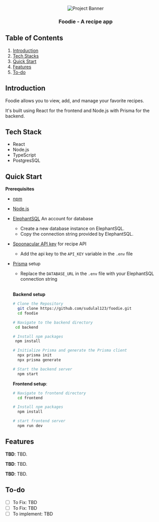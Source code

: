 <div align="center">
  <br />
    <a>
      <img src="" alt="Project Banner">
    </a>
  <br />
  <h3 align="center">Foodie - A recipe app</h3>
</div>

## <a name="table">Table of Contents</a>

1. [Introduction](#introduction)
2. [Tech Stacks](#tech-stacks)
3. [Quick Start](#quick-start)
4. [Features](#features)
5. [To-do](#to-do)

## <a name="introduction"> Introduction </a>

Foodie allows you to view, add, and manage your favorite recipes.

It's built using React for the frontend and Node.js with Prisma for the backend.

## <a name="tech-stacks"> Tech Stack </a>

- React
- Node.js
- TypeScript
- PostgresSQL

## <a name="quick-start"> Quick Start </a>

**Prerequisites**

- [npm](https://www.npmjs.com/)
- [Node.js](https://nodejs.org/en)
- [ElephantSQL](https://www.elephantsql.com/) An account for database
  - Create a new database instance on ElephantSQL.
  - Copy the connection string provided by ElephantSQL.
- [Spoonacular API key](https://spoonacular.com/food-api) for recipe API
  - Add the api key to the `API_KEY` variable in the `.env` file
- [Prisma](https://www.prisma.io/) setup

  - Replace the `DATABASE_URL` in the `.env` file with your ElephantSQL connection string

  <br/>

  **Backend setup**

  ```bash
  # Clone the Repository
    git clone https://github.com/sudulal123/foodie.git
    cd foodie

  # Navigate to the backend directory
   cd backend

  # Install npm packages
   npm install

  # Initialize Prisma and generate the Prisma client
    npx prisma init
    npx prisma generate

  # Start the backend server
    npm start
  ```

  **Frontend setup**:

  ```bash
  # Navigate to frontend directory
    cd frontend

  # Install npm packages
    npm install

  # start frontend server
    npm run dev
  ```

## <a name="features"> Features </a>

**TBD**: TBD.

**TBD**: TBD.

**TBD**: TBD.

## <a name="to-do"> To-do </a>

- [ ] To Fix: TBD
- [ ] To Fix: TBD
- [ ] To implement: TBD
